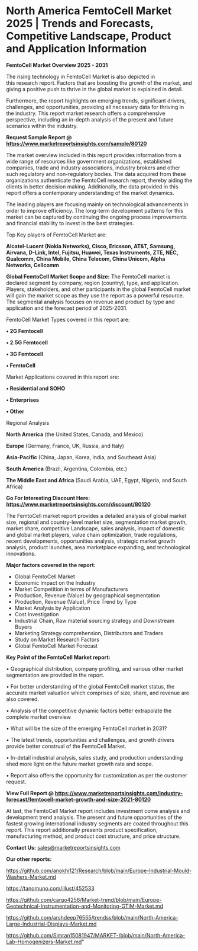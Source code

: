 # North America FemtoCell Market 2025 | Trends and Forecasts, Competitive Landscape, Product and Application Information

<Strong> FemtoCell Market Overview 2025 - 2031</strong>

The rising technology in FemtoCell Market is also depicted in this research report. Factors that are boosting the growth of the market, and giving a positive push to thrive in the global market is explained in detail.

Furthermore, the report highlights on emerging trends, significant drivers, challenges, and opportunities, providing all necessary data for thriving in the industry. This report market research offers a comprehensive perspective, including an in-depth analysis of the present and future scenarios within the industry.

<strong>Request Sample Report @ <a href=https://www.marketreportsinsights.com/sample/80120>https://www.marketreportsinsights.com/sample/80120</a></strong>

The market overview included in this report provides information from a wide range of resources like government organizations, established companies, trade and industry associations, industry brokers and other such regulatory and non-regulatory bodies. The data acquired from these organizations authenticate the FemtoCell research report, thereby aiding the clients in better decision making. Additionally, the data provided in this report offers a contemporary understanding of the market dynamics.

The leading players are focusing mainly on technological advancements in order to improve efficiency. The long-term development patterns for this market can be captured by continuing the ongoing process improvements and financial stability to invest in the best strategies.

Top Key players of FemtoCell Market are:

<strong>Alcatel-Lucent (Nokia Networks), Cisco, Ericsson, AT&T, Samsung, Airvana, D-Link, Intel, Fujitsu, Huawei, Texas Instruments, ZTE, NEC, Qualcomm, China Mobile, China Telecom, China Unicom, Alpha Networks, Cellcomm</strong>

<strong><b>Global FemtoCell Market Scope and Size:</b></strong>
The FemtoCell market is declared segment by company, region (country), type, and application. Players, stakeholders, and other participants in the global FemtoCell market will gain the market scope as they use the report as a powerful resource. The segmental analysis focuses on revenue and product by type and application and the forecast period of 2025-2031.

FemtoCell Market Types covered in this report are:

<strong>• 2G Femtocell

• 2.5G Femtocell

• 3G Femtocell

• FemtoCell</strong>

Market Applications covered in this report are:

<strong>• Residential and SOHO

• Enterprises

• Other</strong> 

Regional Analysis

<strong>North America</strong> (the United States, Canada, and Mexico)

<strong>Europe</strong> (Germany, France, UK, Russia, and Italy)

<strong>Asia-Pacific</strong> (China, Japan, Korea, India, and Southeast Asia)

<strong>South America</strong> (Brazil, Argentina, Colombia, etc.)

<strong>The Middle East and Africa</strong> (Saudi Arabia, UAE, Egypt, Nigeria, and South Africa)

<strong>Go For Interesting Discount Here: <a href=https://www.marketreportsinsights.com/discount/80120>https://www.marketreportsinsights.com/discount/80120</a></strong>

The FemtoCell market report provides a detailed analysis of global market size, regional and country-level market size, segmentation market growth, market share, competitive Landscape, sales analysis, impact of domestic and global market players, value chain optimization, trade regulations, recent developments, opportunities analysis, strategic market growth analysis, product launches, area marketplace expanding, and technological innovations.

<strong><b>Major factors covered in the report:</b></strong>
<ul>
  <li>Global FemtoCell Market </li>
  <li>Economic Impact on the Industry</li>
  <li>Market Competition in terms of Manufacturers</li>
  <li>Production, Revenue (Value) by geographical segmentation</li>
  <li>Production, Revenue (Value), Price Trend by Type</li>
  <li>Market Analysis by Application</li>
  <li>Cost Investigation</li>
  <li>Industrial Chain, Raw material sourcing strategy and Downstream Buyers</li>
  <li>Marketing Strategy comprehension, Distributors and Traders</li>
  <li>Study on Market Research Factors</li>
  <li>Global FemtoCell Market Forecast</li>
</ul>

<strong><b>Key Point of the FemtoCell Market report:</b></strong>

• Geographical distribution, company profiling, and various other market segmentation are provided in the report.

• For better understanding of the global FemtoCell market status, the accurate market valuation which comprises of size, share, and revenue are also covered.

• Analysis of the competitive dynamic factors better extrapolate the complete market overview

• What will be the size of the emerging FemtoCell market in 2031?

• The latest trends, opportunities and challenges, and growth drivers provide better construal of the FemtoCell Market.

• In-detail industrial analysis, sales study, and production understanding shed more light on the future market growth rate and scope.

• Report also offers the opportunity for customization as per the customer request.

<strong><b>View Full Report @ <a href=https://www.marketreportsinsights.com/industry-forecast/femtocell-market-growth-and-size-2021-80120>https://www.marketreportsinsights.com/industry-forecast/femtocell-market-growth-and-size-2021-80120</a></b></strong>


At last, the FemtoCell Market report includes investment come analysis and development trend analysis. The present and future opportunities of the fastest growing international industry segments are coated throughout this report. This report additionally presents product specification, manufacturing method, and product cost structure, and price structure.

<strong>Contact Us:</strong>
sales@marketreportsinsights.com

<strong>Our other reports:</strong>

<a href=https://github.com/anokhi121/Research/blob/main/Europe-Industrial-Mould-Washers-Market.md>https://github.com/anokhi121/Research/blob/main/Europe-Industrial-Mould-Washers-Market.md</a>

<a href=https://tanomuno.com/illust/452533>https://tanomuno.com/illust/452533</a>

<a href=https://github.com/cargo4256/Market-trend/blob/main/Europe-Geotechnical-Instrumentation-and-Monitoring-GTIM-Market.md>https://github.com/cargo4256/Market-trend/blob/main/Europe-Geotechnical-Instrumentation-and-Monitoring-GTIM-Market.md</a>

<a href=https://github.com/arshdeep76555/trendss/blob/main/North-America-Large-Industrial-Displays-Market.md>https://github.com/arshdeep76555/trendss/blob/main/North-America-Large-Industrial-Displays-Market.md</a>

<a href=https://github.com/Simran15081947/MARKET-/blob/main/North-America-Lab-Homogenizers-Market.md>https://github.com/Simran15081947/MARKET-/blob/main/North-America-Lab-Homogenizers-Market.md</a>"
